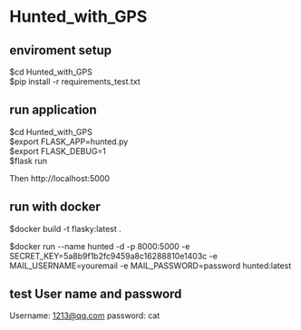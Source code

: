 # Hunted_with_GPS

## enviroment setup

$cd Hunted_with_GPS  
$pip install -r requirements_test.txt

## run application

$cd Hunted_with_GPS  
$export FLASK_APP=hunted.py  
$export FLASK_DEBUG=1  
$flask run  

Then http://localhost:5000

## run with docker 
$docker build -t flasky:latest .

$docker run --name hunted -d -p 8000:5000 -e SECRET_KEY=5a8b9f1b2fc9459a8c16288810e1403c -e MAIL_USERNAME=youremail -e MAIL_PASSWORD=password hunted:latest


## test User name and password

Username: 1213@qq.com
password: cat

